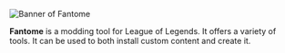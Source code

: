 ![Banner of Fantome](https://raw.githubusercontent.com/nguyenvancaoky/Fantome/master/Image/banner-fantome.png) 

**Fantome** is a modding tool for League of Legends. It offers a variety of tools. It can be used to both install custom content and create it.

